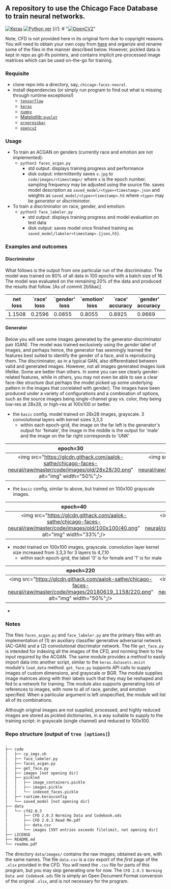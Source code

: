 ## A repository to use the Chicago Face Database to train neural networks.
[![Keras](https://img.shields.io/badge/framework-keras-red.svg)](https://keras.io)
[![Python ver](https://img.shields.io/pypi/pyversions/Django.svg)](https://www.python.org/)
[//]: # "[![OpenCV2](https://img.shields.io/badge/uses-opencv2,%20numpy,%20progressbar-fb1ffb.svg)](https://pypi.org/)"


Note, CFD is not provided here in its original form due to copyright reasons.
You will need to obtain your own copy from
[here](http://faculty.chicagobooth.edu/bernd.wittenbrink/cfd/index.html) and
organize and rename some of the files in the manner described below.
However, pickled data is kept in repo as git-lfs pointers, and contains implicit
pre-processed image matrices which can be used on-the-go for training.

### Requisite

* clone repo into a directory, say, `chicago-faces-neural`. 
* install dependencies (or simply run program to find out what is missing
    through runtime exceptions!)
    * [`tensorflow`](https://www.tensorflow.org/)
    * [`keras`](https://keras.io/)
    * [`numpy`](http://www.numpy.org/)
    * [Matplotlib::`pyplot`](https://matplotlib.org/api/pyplot_api.html)
    * [`progressbar`](https://pypi.org/project/progressbar2/)
    * [`opencv2`](https://pypi.org/project/opencv-python/)

### Usage

* To train an ACGAN on genders (currently race and emotion are not implemented):
    * `python3 faces_acgan.py`
        * std output: displays training progress and performance
        * disk output: intermittently saves `x.jpg` to `code/images/<timestamp>/`
          where `x` is the epoch number. sampling frequency may be adjusted
          using the source file. saves model description as
          `saved_model/<type><timestamp>.json` and weights as
          `saved_model/<type><timestamp>.h5` where
          `<type>` may be *generator* or *discriminator*.
* To train a discriminator on race, gender, and emotion:
    * `python3 face_labeler.py`
        * std output: displays training progress and model evaluation on test
          data
        * disk output: saves model once finished training as 
          `saved_model/labeler<timestamp>.{json,h5}`.

### Examples and outcomes

#### Discriminator

What follows is the output from one particular run of the discriminator.
The model was trained on 80% of all data in 100 epochs with a batch size of 16.
The model was evaluated on the remaining 20% of the data and produced
the results that follow. [As of commit 2b5bac].

| net loss            | `race' loss         | `gender' loss        | `emotion' loss      | `race' accuracy     | `gender' accuracy   |  `emotion' accuracy |
|---------------------|---------------------|----------------------|---------------------|---------------------|---------------------|---------------------|
| 1.1508 | 0.2596 | 0.0855 | 0.8055 | 0.8925 | 0.9669 | 0.7685  |

#### Generator

Below you will see some images generated by the generator-discriminator pair
(GAN). The model was trained exclusively using the *gender* label of images,
and perhaps hence, the generator has seemingly learned the features best suited
to identify the gender of a face, and is reproducing them. The discriminator,
as in a typical GAN, also differentiated between valid and generated images.
However, not all images generated images look lifelike. Some are better than
others. In some you can see clearly gender-related features, while in others,
you may not even be able to see a clear face-like structure (but perhaps the
model picked up some underlying pattern in the images that correlated with
gender). The images have been produced under a variety of configurations and a
combination of options, such as the source images being single-channel gray vs.
color, they being low-res at 28x28, or high-res at 100x100 or better.

* the `basic` config. model trained on 28x28 images, grayscale. 3 convolutional
    layers with kernel sizes 3,3,3
    * within each epoch-grid, the image on the far left is the generator's
      output for 'female', the image in the middle is the output for 'male' and
      the image on the far right corresponds to 'UNK'

| epoch=30 | epoch=95 |
:-------------------------:|:-------------------------:
<img src="https://glcdn.githack.com/aalok-sathe/chicago-faces-neural/raw/master/code/images/old/28x28/30.png" alt="img" width="50%";/> | <img src="https://glcdn.githack.com/aalok-sathe/chicago-faces-neural/raw/master/code/images/old/28x28/95.png" alt="img" width="50%";/> |	

* the `basic` config, similar to above, but trained on 100x100 grayscale images.

| epoch=40 | epoch=100 | epoch = 200 |
:-------------------------:|:-------------------------:|:-------------------------:
<img src="https://glcdn.githack.com/aalok-sathe/chicago-faces-neural/raw/master/code/images/old/100x100/40.png" alt="img" width="33%";/> | <img src="https://glcdn.githack.com/aalok-sathe/chicago-faces-neural/raw/master/code/images/old/100x100/100.png" alt="img" width="33%";/> | <img src="https://glcdn.githack.com/aalok-sathe/chicago-faces-neural/raw/master/code/images/old/100x100/200.png" alt="img" width="33%";/> |	


* model trained on 100x100 images, grayscale. convolution layer kernel size
increased from 3,3,3 for 3 layers to 4,7,10
    * within each epoch-grid, the label '0' is for female and '1' is for male

| epoch=220 | epoch=500 |
:-------------------------:|:-------------------------:
<img src="https://glcdn.githack.com/aalok-sathe/chicago-faces-neural/raw/master/code/images/20180619_1158/220.png" alt="img" width="50%";/> | <img src="https://glcdn.githack.com/aalok-sathe/chicago-faces-neural/raw/master/code/images/20180619_1158/500.png" alt="img" width="50%";/> |	

* 

### Notes

The files `faces_acgan.py` and `face_labeler.py` are the primary files
with an implementation of (1) an auxiliary classifier generative adversarial
network (AC-GAN) and a (2) convolutional discrimator network. The file
`get_face.py` is intended for indexing all the images of the CFD, and norming
them to the input required by the ACGAN. The same module provides a method to
easily import data into another script, similar to the `keras.datasets.mnist`
module's `load_data` method. `get_face.py` supports API calls to supply images
of custom dimensions, and grayscale or BGR. The module supplies image matrices
along with their labels such that they may be reshaped and fed to a network for
training. The module also supports generating lists of references to images,
with none to all of race, gender, and emotion specified. When a particular
argument is left unspecified, the module will list all of its combinations.

Although original images are not supplied, processed, and highly reduced
images are stored as pickled dictionaries, in a way suitable to supply to the
training script: in grayscale (single channel) and reduced to 100x100.

### Repo structure (output of `tree [options]`)

```bash
.
├── code
│   ├── cp_imgs.sh
│   ├── face_labeler.py
│   ├── faces_acgan.py
│   ├── get_face.py
│   ├── images [not opening dir]
│   ├── pickled
│   │   ├── image_containers.pickle
│   │   ├── images.pickle
│   │   └── indexed_faces.pickle
│   ├── runtime.kerasconfig
│   └── saved_model [not opening dir]
├── data
│   └── cfd2.0.3
│       ├── CFD 2.0.3 Norming Data and Codebook.ods
│       ├── CFD 2.0.3 Read Me.pdf
│       ├── data.csv
│       └── images [597 entries exceeds filelimit, not opening dir]
├── LICENSE
├── README.md
└── readme.pdf
```

The directory `data/images/` contains the raw images, obtained as-are, with the same
names. The file `data.csv` is a csv export of the *first* page of the `.xlsx`
provided in the CFD. You *will* need the `.csv` file for parts of this program,
but you may skip generating one for now.
The `CFD 2.0.3 Norming Data and Codebook.ods` file is simply an Open Document
Format conversion of the original `.xlsx`, and is not necessary for the program.